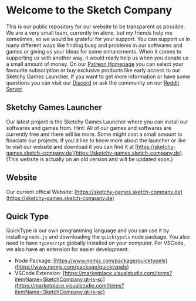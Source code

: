 # Welcome to the Sketch Company
This is our public repository for our website to be transparent as possible.
We are a very small team, currently im alone, but my friends help me sometimes, so we would be grateful for your support.
You can support us in many different ways like finding busg and problems in our softwares and games or giving us your ideas for some enhancments.
When it comes to supporting us with another way, it would really help us when you donate us a small amount of money. 
On our [Patreon Homepage](https://patreon.com/SketchCompany) you can select your favourite subscription or buy exclusive products like early access to our Sketchy Games Launcher.
If you want to get more information or have some questions you can visit our [Discord](https://discord.gg/u94GDJycP4) or ask the community on our [Reddit Server](https://reddit.com/r/SketchCompany).

## Sketchy Games Launcher
Our latest project is the Sketchy Games Launcher where you can install our softwares and games from. Hint: All of our games and softwares are currently free and there will be more. Some might cost a small amount to finaciate our projects.
If you'd like to know more about the launcher or like to visit our website and download it you can find it at [https://sketchy-games.sketch-company.de](https://sketchy-games.sketch-company.de). (This website is actually on an old version and will be updated soon.)

## Website 
Our current offical Website: [https://sketchy-games.sketch-company.de](https://sketchy-games.sketch-company.de)

## Quick Type
QuickType is our own programming language and you can use it by installing ```node.js``` and downloading the ```quicktypels``` node package. You also need to have ```typescript``` globally installed on your computer. For VSCode, we also have an extension for easier development.
- Node Package: [https://www.npmjs.com/package/quicktypels](https://www.npmjs.com/package/quicktypels)
- VSCode Extension: [https://marketplace.visualstudio.com/items?itemName=SketchCompany.qt-ls-sc](https://marketplace.visualstudio.com/items?itemName=SketchCompany.qt-ls-sc)

<!--
**SketchCompany/SketchCompany** is a ✨ _special_ ✨ repository because its `README.md` (this file) appears on your GitHub profile.

Here are some ideas to get you started:

- 🔭 I’m currently working on ...
- 🌱 I’m currently learning ...
- 👯 I’m looking to collaborate on ...
- 🤔 I’m looking for help with ...
- 💬 Ask me about ...
- 📫 How to reach me: ...
- 😄 Pronouns: ...
- ⚡ Fun fact: ...
-->

